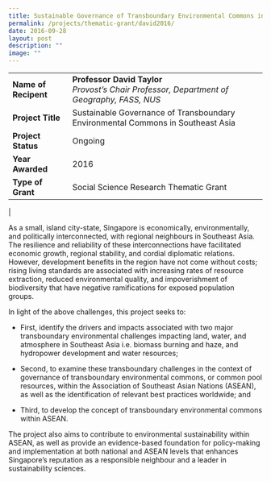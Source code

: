 ```yaml
---
title: Sustainable Governance of Transboundary Environmental Commons in Southeast Asia
permalink: /projects/thematic-grant/david2016/
date: 2016-09-28
layout: post
description: ""
image: ""
---
```


|  |  |
|---|---|
| **Name of Recipent** | **Professor David Taylor**<br>_Provost’s Chair Professor, Department of Geography, FASS, NUS_ |
| **Project Title** | Sustainable Governance of Transboundary Environmental Commons in Southeast Asia |
| **Project Status** | Ongoing |
| **Year Awarded** | 2016 |
| **Type of Grant** | Social Science Research Thematic Grant |
|

As a small, island city-state, Singapore is economically, environmentally, and politically interconnected, with regional neighbours in Southeast Asia.  The resilience and reliability of these interconnections have facilitated economic growth, regional stability, and cordial diplomatic relations. However, development benefits in the region have not come without costs; rising living standards are associated with increasing rates of resource extraction, reduced environmental quality, and impoverishment of biodiversity that have negative ramifications for exposed population groups. 

In light of the above challenges, this project seeks to: 

*   First, identify the drivers and impacts associated with two major transboundary environmental challenges impacting land, water, and atmosphere in Southeast Asia i.e. biomass burning and haze, and hydropower development and water resources; 
    

*   Second, to examine these transboundary challenges in the context of governance of transboundary environmental commons, or common pool resources, within the Association of Southeast Asian Nations (ASEAN), as well as the identification of relevant best practices worldwide; and
    

*   Third, to develop the concept of transboundary environmental commons within ASEAN.  

The project also aims to contribute to environmental sustainability within ASEAN, as well as provide an evidence-based foundation for policy-making and implementation at both national and ASEAN levels that enhances Singapore’s reputation as a responsible neighbour and a leader in sustainability sciences.